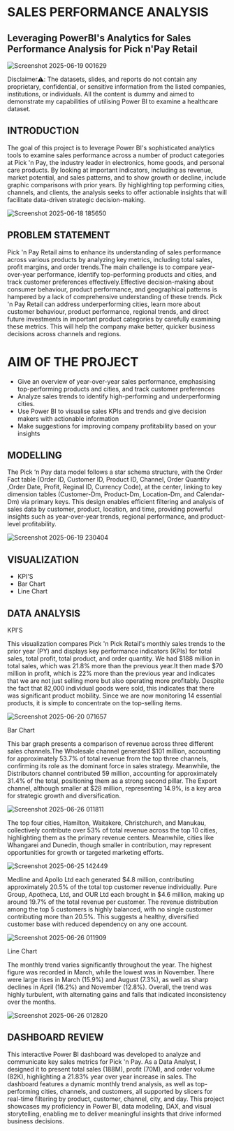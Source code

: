 # SALES PERFORMANCE ANALYSIS
## Leveraging PowerBI's Analytics for Sales Performance Analysis for Pick n'Pay Retail

![Screenshot 2025-06-19 001629](https://github.com/user-attachments/assets/85cb671d-a5ae-41b8-87e1-fefddcb44a64)

 Disclaimer⚠️: The datasets, slides, and reports do not contain any proprietary, confidential, or sensitive information from the listed companies, institutions, or individuals. All the content is dummy and aimed to demonstrate my capabilities of utilising Power BI to examine a healthcare dataset.

 ## INTRODUCTION
 The goal of this project is to leverage Power BI's sophisticated analytics tools to examine sales performance across a number of product categories at Pick 'n Pay, the industry leader in electronics, home goods, and personal care products. By looking at important indicators, including as revenue, market potential, and sales patterns, and to show growth or decline, include graphic comparisons with prior years.  By highlighting top performing cities, channels, and clients, the analysis seeks to offer actionable insights that will facilitate data-driven strategic decision-making. 

 

![Screenshot 2025-06-18 185650](https://github.com/user-attachments/assets/ececf404-cc3b-4c61-b929-cd905516f78c)

## PROBLEM STATEMENT
Pick 'n Pay Retail aims to enhance its understanding of sales performance across various products by analyzing key metrics, including total sales, profit margins, and order trends.The main challenge is to compare year-over-year performance, identify top-performing products and cities, and track customer preferences effectively.Effective decision-making about consumer behaviour, product performance, and geographical patterns is hampered by a lack of comprehensive understanding of these trends. Pick 'n Pay Retail can address underperforming cities, learn more about customer behaviour, product performance, regional trends, and direct future investments in important product categories by carefully examining these metrics. This will help the company make better, quicker business decisions across channels and regions.

# AIM OF THE PROJECT
- Give an overview of year-over-year sales performance, emphasising top-performing products and cities, and track customer preferences
- Analyze sales trends to identify high-performing and underperforming cities.
- Use Power BI to visualise sales KPIs and trends and give decision makers with actionable information
- Make suggestions for improving company profitability based on your insights

## MODELLING
The Pick ‘n Pay data model follows a star schema structure, with the Order Fact table (Order ID, Customer ID, Product ID, Channel, Order Quantity ,Order Date, Profit, Reginal ID, Currency Code), at the center, linking to key dimension tables (Customer-Dm, Product-Dm, Location-Dm, and Calendar-Dm) via primary keys. This design enables efficient filtering and analysis of sales data by customer, product, location, and time, providing powerful insights such as year-over-year trends, regional performance, and product-level profitability.



![Screenshot 2025-06-19 230404](https://github.com/user-attachments/assets/6be0a340-cd0b-46a9-b211-d9ea630d5e97)

## VISUALIZATION
- KPI'S
- Bar Chart
- Line Chart

## DATA ANALYSIS

KPI'S

This visualization compares Pick 'n Pick Retail's monthly sales trends to the prior year (PY) and displays key performance indicators (KPIs) for total sales, total profit, total product, and order quantity. We had $188 million in total sales, which was 21.8% more than the previous year.It then made $70 million in profit, which is 22% more than the previous year and indicates that we are not just selling more but also operating more profitably. Despite the fact that 82,000 individual goods were sold, this indicates that there was significant product mobility.
Since we are now monitoring 14 essential products, it is simple to concentrate on the top-selling items.


![Screenshot 2025-06-20 071657](https://github.com/user-attachments/assets/00f8ac73-1eb0-45b2-9233-a1120e953646)

Bar Chart

This bar graph presents a comparison of revenue across three different sales channels.The Wholesale channel generated $101 million, accounting for approximately 53.7% of total revenue from the top three channels, confirming its role as the dominant force in sales strategy. Meanwhile, the Distributors channel contributed 59 million, accounting for approximately 31.4% of the total, positioning them as a strong second pillar. The Export channel, although smaller at $28 million, representing 14.9%, is a key area for strategic growth and diversification.




![Screenshot 2025-06-26 011811](https://github.com/user-attachments/assets/4a9c1cae-2498-4498-85eb-3e32ed42b569)


The top four cities, Hamilton, Waitakere, Christchurch, and Manukau, collectively contribute over 53% of total revenue across the top 10 cities, highlighting them as the primary revenue centers. Meanwhile, cities like Whangarei and Dunedin, though smaller in contribution, may represent opportunities for growth or targeted marketing efforts.



 

 ![Screenshot 2025-06-25 142449](https://github.com/user-attachments/assets/4b0e37ee-1f9e-448d-b392-e0e845a37e72)


 Medline and Apollo Ltd each generated $4.8 million, contributing approximately 20.5% of the total top customer revenue individually.
Pure Group, Apotheca, Ltd, and OUR Ltd each brought in $4.6 million, making up around 19.7% of the total revenue per customer.
The revenue distribution among the top 5 customers is highly balanced, with no single customer contributing more than 20.5%. This suggests a healthy, diversified customer base with reduced dependency on any one account.




![Screenshot 2025-06-26 011909](https://github.com/user-attachments/assets/b6422377-0502-4576-8cce-91cfd6f3e6e9)

Line Chart

The monthly trend varies significantly throughout the year. The highest figure was recorded in March, while the lowest was in November. There were large rises in March (15.9%) and August (7.3%), as well as sharp declines in April (16.2%) and November (12.8%). Overall, the trend was highly turbulent, with alternating gains and falls that indicated inconsistency over the months.




![Screenshot 2025-06-26 012820](https://github.com/user-attachments/assets/2bcfd032-fdd2-47c9-a652-2c013afa9327)


## DASHBOARD REVIEW

This interactive Power BI dashboard was developed to analyze and communicate key sales metrics for Pick 'n Pay. As a Data Analyst, I designed it to present total sales (188M), profit (70M), and order volume (82K), highlighting a 21.83% year over year increase in sales. The dashboard features a dynamic monthly trend analysis, as well as top-performing cities, channels, and customers, all supported by slicers for real-time filtering by product, customer, channel, city, and day. This project showcases my proficiency in Power BI, data modeling, DAX, and visual storytelling, enabling me to deliver meaningful insights that drive informed business decisions.

 

